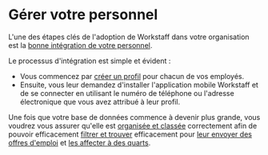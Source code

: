 # Gérer votre personnel

L'une des étapes clés de l'adoption de Workstaff dans votre organisation est la [bonne intégration de votre personnel](./adding.md).

Le processus d'intégration est simple et évident :
- Vous commencez par [créer un profil](./adding.md) pour chacun de vos employés.
- Ensuite, vous leur demandez d'installer l'application mobile Workstaff et de se connecter en utilisant le numéro de téléphone ou l'adresse électronique que vous avez attribué à leur profil.

Une fois que votre base de données commence à devenir plus grande, vous voudrez vous assurer qu'elle est [organisée et classée](./organizing.md) correctement afin de pouvoir efficacement [filtrer et
trouver](./search.md) efficacement pour [leur envoyer des offres d'emploi](../scheduling/publish.md) et [les affecter à des quarts](../scheduling/book.md).


